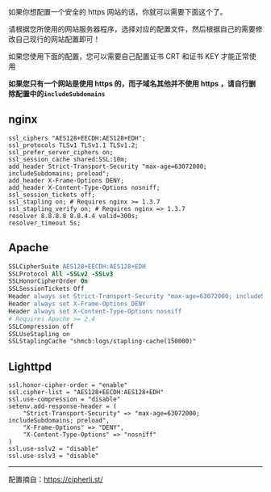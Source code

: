 <!--
正确地配置一个安全的 https 网站 (nginx/Apache/Lighttpd)
如果你想配置一个安全的 https 网站的话，你就可以需要下面这个了。
1497713784
-->

如果你想配置一个安全的 https 网站的话，你就可以需要下面这个了。

请根据您所使用的网站服务器程序，选择对应的配置文件，然后根据自己的需要修改自己现行的网站配置即可！

如果您使用下面的配置，您可以需要自己配置证书 CRT 和证书 KEY 才能正常使用

**如果您只有一个网站是使用 https 的，而子域名其他并不使用 https ，请自行删除配置中的`includeSubdomains`**

## nginx

```nginx
ssl_ciphers "AES128+EECDH:AES128+EDH";
ssl_protocols TLSv1 TLSv1.1 TLSv1.2;
ssl_prefer_server_ciphers on;
ssl_session_cache shared:SSL:10m;
add_header Strict-Transport-Security "max-age=63072000; includeSubdomains; preload";
add_header X-Frame-Options DENY;
add_header X-Content-Type-Options nosniff;
ssl_session_tickets off;
ssl_stapling on; # Requires nginx >= 1.3.7
ssl_stapling_verify on; # Requires nginx => 1.3.7
resolver 8.8.8.8 8.8.4.4 valid=300s;
resolver_timeout 5s;
```

## Apache

```apache
SSLCipherSuite AES128+EECDH:AES128+EDH
SSLProtocol All -SSLv2 -SSLv3
SSLHonorCipherOrder On
SSLSessionTickets Off
Header always set Strict-Transport-Security "max-age=63072000; includeSubdomains; preload"
Header always set X-Frame-Options DENY
Header always set X-Content-Type-Options nosniff
# Requires Apache >= 2.4
SSLCompression off
SSLUseStapling on
SSLStaplingCache "shmcb:logs/stapling-cache(150000)"
```

## Lighttpd

```lighttpd
ssl.honor-cipher-order = "enable"
ssl.cipher-list = "AES128+EECDH:AES128+EDH"
ssl.use-compression = "disable"
setenv.add-response-header = (
    "Strict-Transport-Security" => "max-age=63072000; includeSubdomains; preload",
    "X-Frame-Options" => "DENY",
    "X-Content-Type-Options" => "nosniff"
)
ssl.use-sslv2 = "disable"
ssl.use-sslv3 = "disable"
```

---

配置摘自：https://cipherli.st/

